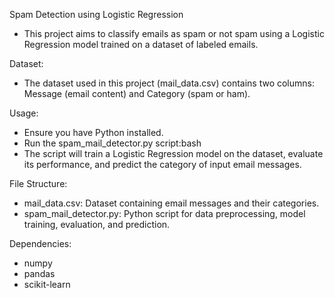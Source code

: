 Spam Detection using Logistic Regression
* This project aims to classify emails as spam or not spam using a Logistic Regression model trained on a dataset of labeled emails.

Dataset: 
* The dataset used in this project (mail_data.csv) contains two columns: Message (email content) and Category (spam or ham). 

Usage:
* Ensure you have Python installed.
* Run the spam_mail_detector.py script:bash
* The script will train a Logistic Regression model on the dataset, evaluate its performance, and predict the category of input email messages.

File Structure: 
* mail_data.csv: Dataset containing email messages and their categories.
* spam_mail_detector.py: Python script for data preprocessing, model training, evaluation, and prediction.

Dependencies: 
* numpy
* pandas
* scikit-learn
